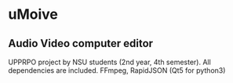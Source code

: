 # uMoive 
## Audio Video computer editor
UPPRPO project by NSU students (2nd year, 4th semester).
All dependencies are included. FFmpeg, RapidJSON (Qt5 for python3)
